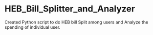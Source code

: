 # HEB_Bill_Splitter_and_Analyzer
Created Python script to do HEB bill Split among users and Analyze the spending of individual user.
